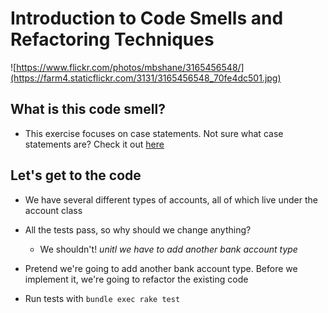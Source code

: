 # Introduction to Code Smells and Refactoring Techniques

![https://www.flickr.com/photos/mbshane/3165456548/](https://farm4.staticflickr.com/3131/3165456548_70fe4dc501.jpg)

## What is this code smell?

* This exercise focuses on case statements. Not sure what case
  statements are? Check it out
[here](http://sourcemaking.com/refactoring/shotgun-surgery)

## Let's get to the code

* We have several different types of accounts, all of which live under
  the account class

* All the tests pass, so why should we change anything?
   - We shouldn't! _unitl we have to add another bank account type_

* Pretend we're going to add another bank account type. Before we
  implement it, we're going to refactor the existing code

* Run tests with `bundle exec rake test`
